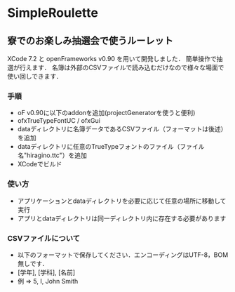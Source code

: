# SimpleRoulette

## 寮でのお楽しみ抽選会で使うルーレット
XCode 7.2 と openFrameworks v0.90 を用いて開発しました．
簡単操作で抽選が行えます．
名簿は外部のCSVファイルで読み込むだけなので様々な場面で使い回しできます．

### 手順
* oF v0.90に以下のaddonを追加(projectGeneratorを使うと便利)
* ofxTrueTypeFontUC / ofxGui
* dataディレクトリに名簿データであるCSVファイル（フォーマットは後述）を追加
* dataディレクトリに任意のTrueTypeフォントのファイル（ファイル名"hiragino.ttc"）を追加
* XCodeでビルド

### 使い方
* アプリケーションとdataディレクトリを必要に応じて任意の場所に移動して実行
* アプリとdataディレクトリは同一ディレクトリ内に存在する必要があります

### CSVファイルについて
* 以下のフォーマットで保存してください．エンコーディングはUTF-8，BOM無しです．
* [学年], [学科], [名前]
* 例 => 5, I, John Smith
